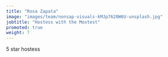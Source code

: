 ```yaml
---
title: "Rosa Zapata"
image: "images/team/nonsap-visuals-kMJp7620W6U-unsplash.jpg"
jobtitle: "Hostess with the Mostest"
promoted: true
weight: 7
---
```


5 star hostess

